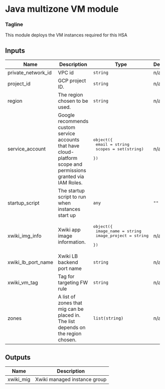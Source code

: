 # Java multizone VM module

### Tagline
This module deploys the VM instances required for this HSA

<!-- BEGINNING OF PRE-COMMIT-TERRAFORM DOCS HOOK -->
## Inputs

| Name | Description | Type | Default | Required |
|------|-------------|------|---------|:--------:|
| private\_network\_id | VPC id | `string` | n/a | yes |
| project\_id | GCP project ID. | `string` | n/a | yes |
| region | The region chosen to be used. | `string` | n/a | yes |
| service\_account | Google recommends custom service accounts that have cloud-platform scope and permissions granted via IAM Roles. | <pre>object({<br>    email  = string<br>    scopes = set(string)<br>  })</pre> | n/a | yes |
| startup\_script | The startup script to run when instances start up | `any` | `""` | no |
| xwiki\_img\_info | Xwiki app image information. | <pre>object({<br>    image_name    = string<br>    image_project = string<br>  })</pre> | n/a | yes |
| xwiki\_lb\_port\_name | Xwiki LB backend port name | `string` | n/a | yes |
| xwiki\_vm\_tag | Tag for targeting FW rule | `string` | n/a | yes |
| zones | A list of zones that mig can be placed in. The list depends on the region chosen. | `list(string)` | n/a | yes |

## Outputs

| Name | Description |
|------|-------------|
| xwiki\_mig | Xwiki managed instance group |

<!-- END OF PRE-COMMIT-TERRAFORM DOCS HOOK -->
